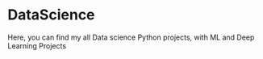 # DataScience
Here, you can find my all Data science Python projects, with ML and Deep Learning Projects
